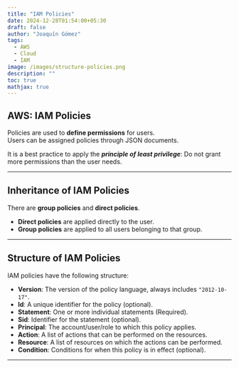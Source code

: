 ```yaml
---
title: "IAM Policies"
date: 2024-12-28T01:54:00+05:30
draft: false
author: "Joaquín Gómez"
tags:
  - AWS
  - Cloud
  - IAM
image: /images/structure-policies.png
description: ""
toc: true
mathjax: true
---
```


## AWS: IAM Policies

Policies are used to **define permissions** for users.  
Users can be assigned policies through JSON documents.

It is a best practice to apply the **_principle of least privilege_**: Do not grant more permissions than the user needs.

---

## Inheritance of IAM Policies

There are **group policies** and **direct policies**.

- **Direct policies** are applied directly to the user.
- **Group policies** are applied to all users belonging to that group.

---

## Structure of IAM Policies

IAM policies have the following structure:

- **Version**: The version of the policy language, always includes `"2012-10-17"`.
- **Id**: A unique identifier for the policy (optional).
- **Statement**: One or more individual statements (Required).
- **Sid**: Identifier for the statement (optional).
- **Principal**: The account/user/role to which this policy applies.
- **Action**: A list of actions that can be performed on the resources.
- **Resource**: A list of resources on which the actions can be performed.
- **Condition**: Conditions for when this policy is in effect (optional).
---